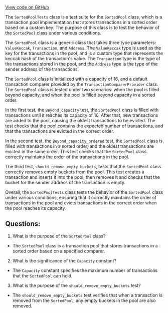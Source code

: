 [View code on GitHub](https://github.com/nethermindeth/nethermind/Nethermind.TxPool.Test/Collections/SortedPoolTests.cs)

The `SortedPoolTests` class is a test suite for the `SortedPool` class, which is a transaction pool implementation that stores transactions in a sorted order based on a custom key. The purpose of this class is to test the behavior of the `SortedPool` class under various conditions.

The `SortedPool` class is a generic class that takes three type parameters: `ValueKeccak`, `Transaction`, and `Address`. The `ValueKeccak` type is used as the key for the transactions in the pool, and is a custom type that represents the keccak hash of the transaction's value. The `Transaction` type is the type of the transactions stored in the pool, and the `Address` type is the type of the sender address of the transactions.

The `SortedPool` class is initialized with a capacity of 16, and a default transaction comparer provided by the `TransactionComparerProvider` class. The `SortedPool` class is tested under two scenarios: when the pool is filled beyond capacity, and when the pool is filled beyond capacity in a sorted order.

In the first test, the `Beyond_capacity` test, the `SortedPool` class is filled with transactions until it reaches its capacity of 16. After that, new transactions are added to the pool, causing the oldest transactions to be evicted. The test checks that the pool contains the expected number of transactions, and that the transactions are evicted in the correct order.

In the second test, the `Beyond_capacity_ordered` test, the `SortedPool` class is filled with transactions in a sorted order, and the oldest transactions are evicted in the same order. This test checks that the `SortedPool` class correctly maintains the order of the transactions in the pool.

The third test, `should_remove_empty_buckets`, tests that the `SortedPool` class correctly removes empty buckets from the pool. This test creates a transaction and inserts it into the pool, then removes it and checks that the bucket for the sender address of the transaction is empty.

Overall, the `SortedPoolTests` class tests the behavior of the `SortedPool` class under various conditions, ensuring that it correctly maintains the order of transactions in the pool and evicts transactions in the correct order when the pool reaches its capacity.
## Questions: 
 1. What is the purpose of the `SortedPool` class?
- The `SortedPool` class is a transaction pool that stores transactions in a sorted order based on a specified comparer.

2. What is the significance of the `Capacity` constant?
- The `Capacity` constant specifies the maximum number of transactions that the `SortedPool` can hold.

3. What is the purpose of the `should_remove_empty_buckets` test?
- The `should_remove_empty_buckets` test verifies that when a transaction is removed from the `SortedPool`, any empty buckets in the pool are also removed.